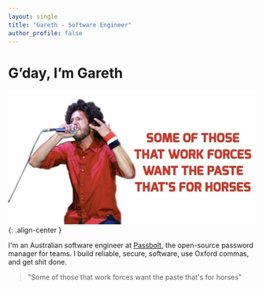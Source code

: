 ```yaml
---
layout: single
title: "Gareth - Software Engineer"
author_profile: false
---
```


# G’day, I’m Gareth

![paste](/assets/images/paste.jpg){: .align-center }

I'm an Australian software engineer at [Passbolt](https://passbolt.com), the open-source password manager for teams. I build reliable, secure, software, use Oxford commas, and get shit done.

> "Some of those that work forces want the paste that's for horses"

